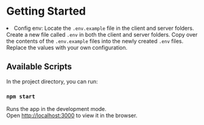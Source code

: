 # Getting Started

<li>Config env: Locate the <code>.env.example</code> file in the client and server folders.
Create a new file called <code>.env</code> in both the client and server folders.
Copy over the contents of the <code>.env.example</code> files into the newly created <code>.env</code> files.
Replace the values with your own configuration.</li>

## Available Scripts

In the project directory, you can run:

### `npm start`

Runs the app in the development mode.\
Open [http://localhost:3000](http://localhost:3000) to view it in the browser.
